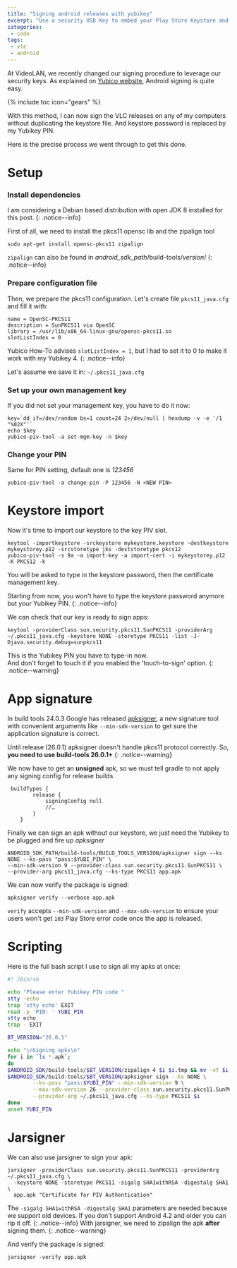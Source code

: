 ```yaml
---
title: "Signing android releases with yubikey"
excerpt: "Use a security USB Key to embed your Play Store Keystore and sign your releases on the go"
categories:
 - code
tags:
 - vlc
 - android
---
```


At VideoLAN, we recently changed our signing procedure to leverage our security keys.
As explained on [Yubico website](https://developers.yubico.com/PIV/Guides/Android_code_signing.html), Android signing is quite easy.

{% include toc icon="gears" %}

With this method, I can now sign the VLC releases on any of my computers without duplicating the keystore file. And keystore password is replaced by my Yubikey PIN.

Here is the precise process we went through to get this done.

# Setup

### Install dependencies
I am considering a Debian based distribution with open JDK 8 installed for this post.
{: .notice--info}

First of all, we need to install the pkcs11 opensc lib and the zipalign tool
```
sudo apt-get install opensc-pkcs11 zipalign
```
`zipalign` can also be found in *android_sdk_path*/build-tools/*version*/
{: .notice--info}

### Prepare configuration file  
Then, we prepare the pkcs11 configuration. Let's create file `pkcs11_java.cfg` and fill it with:
```
name = OpenSC-PKCS11
description = SunPKCS11 via OpenSC
library = /usr/lib/x86_64-linux-gnu/opensc-pkcs11.so
slotListIndex = 0
```
Yubico How-To advises `slotListIndex = 1`, but I had to set it to 0 to make it work with my Yubikey 4.
{: .notice--info}

Let's assume we save it in: `~/.pkcs11_java.cfg`

### Set up your own management key
If you did not set your management key, you have to do it now:
```
key=`dd if=/dev/random bs=1 count=24 2>/dev/null | hexdump -v -e '/1 "%02X"'`
echo $key
yubico-piv-tool -a set-mgm-key -n $key
```
### Change your PIN
Same for PIN setting, default one is *123456*
```
yubico-piv-tool -a change-pin -P 123456 -N <NEW PIN>
```
# Keystore import

Now it's time to import our keystore to the key PIV slot.
```
keytool -importkeystore -srckeystore mykeystore.keystore -destkeystore mykeystorey.p12 -srcstoretype jks -deststoretype pkcs12
yubico-piv-tool -s 9a -a import-key -a import-cert -i mykeystorey.p12 -K PKCS12 -k
```
 You will be asked to type in the keystore password, then the certificate management key.

 Starting from now, you won't have to type the keystore password anymore but your Yubikey PIN.
{: .notice--info}

 We can check that our key is ready to sign apps:
```
keytool -providerClass sun.security.pkcs11.SunPKCS11 -providerArg ~/.pkcs11_java.cfg -keystore NONE -storetype PKCS11 -list -J-Djava.security.debug=sunpkcs11
```
This is the Yubikey PIN you have to type-in now.  
And don't forget to touch it if you enabled the 'touch-to-sign' option.
{: .notice--warning}


# App signature
In build tools 24.0.3 Google has released [apksigner](https://developer.android.com/studio/command-line/apksigner.html), a new signature tool with convenient arguments like `--min-sdk-version` to get sure the application signature is correct.

Until release (26.0.1) apksigner doesn't handle pkcs11 protocol correctly. So, **you need to use build-tools 26.0.1+**
{: .notice--warning}

We now have to get an **unsigned** apk, so we must tell gradle to not apply any signing config for release builds
```
 buildTypes {
        release {
            signingConfig null
            //…
        }
    }
```

Finally we can sign an apk without our keystore, we just need the Yubikey to be plugged and fire up *apksigner*
```
ANDROID_SDK_PATH/build-tools/BUILD_TOOLS_VERSION/apksigner sign --ks NONE --ks-pass "pass:$YUBI_PIN" \
--min-sdk-version 9 --provider-class sun.security.pkcs11.SunPKCS11 \
--provider-arg pkcs11_java.cfg --ks-type PKCS11 app.apk
```

We can now verify the package is signed:
```
apksigner verify --verbose app.apk
```
`verify` accepts `--min-sdk-version` and `--max-sdk-version` to ensure your users won't get `103` Play Store error code once the app is released.


# Scripting

Here is the full bash script I use to sign all my apks at once:
``` bash
#! /bin/sh

echo "Please enter Yubikey PIN code "
stty -echo
trap 'stty echo' EXIT
read -p 'PIN: ' YUBI_PIN
stty echo
trap - EXIT

BT_VERSION="26.0.1"

echo "\nSigning apks\n"
for i in `ls *.apk`;
do
$ANDROID_SDK/build-tools/$BT_VERSION/zipalign 4 $i $i.tmp && mv -vf $i.tmp $i
$ANDROID_SDK/build-tools/$BT_VERSION/apksigner sign --ks NONE \
        --ks-pass "pass:$YUBI_PIN" --min-sdk-version 9 \
        --max-sdk-version 26 --provider-class sun.security.pkcs11.SunPKCS11 \
        --provider-arg ~/.pkcs11_java.cfg --ks-type PKCS11 $i
done
unset YUBI_PIN
```


# Jarsigner

We can also use jarsigner to sign your apk:
```
jarsigner -providerClass sun.security.pkcs11.SunPKCS11 -providerArg ~/.pkcs11_java.cfg \
  -keystore NONE -storetype PKCS11 -sigalg SHA1withRSA -digestalg SHA1 \
  app.apk "Certificate for PIV Authentication"
```
The `-sigalg SHA1withRSA -digestalg SHA1` parameters are needed because we support old devices. If you don't support Android 4.2 and older you can rip it off.
{: .notice--info}
With jarsigner, we need to zipalign the apk **after** signing them.
{: .notice--warning}

And verify the package is signed:
```
jarsigner -verify app.apk
```
